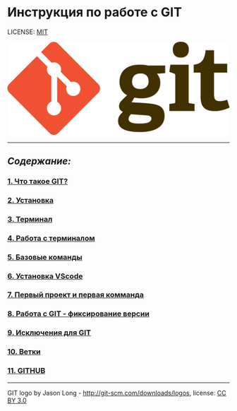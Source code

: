 # Инструкция по работе с GIT

LICENSE: [MIT](./license.md)

![git-logo](./assets/1280px-Git-logo.svg.png)

---
## ***Содержание:***

### [ 1. Что такое GIT?](./whatIs.md)
### [ 2. Установка](./download.md)
### [ 3. Терминал](./terminal.md)
### [ 4. Работа с терминалом ](./firstterm.md)
### [ 5. Базовые команды](./gitbasecmd.md)
### [ 6. Установка VScode](./whatIs.md)
### [ 7. Первый проект и первая комманда](./firstproject.md)
### [ 8. Работа с GIT - фиксирование версии](./firstfile.md)
### [ 9. Исключения для GIT](./gitignr.md)
### [ 10. Ветки](./branch.md)
### [ 11. GITHUB](./github.md)

---

GIT logo by Jason Long - http://git-scm.com/downloads/logos, license: [CC BY 3.0](https://creativecommons.org/licenses/by/3.0/)